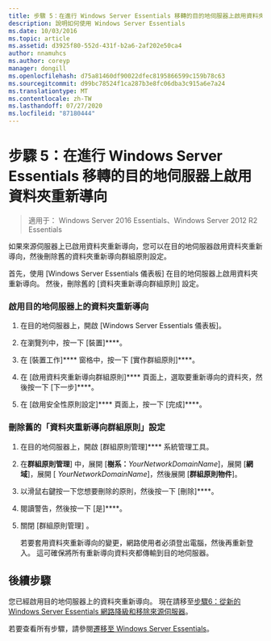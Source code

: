 ```yaml
---
title: 步驟 5：在進行 Windows Server Essentials 移轉的目的地伺服器上啟用資料夾重新導向
description: 說明如何使用 Windows Server Essentials
ms.date: 10/03/2016
ms.topic: article
ms.assetid: d3925f80-552d-431f-b2a6-2af202e50ca4
author: nnamuhcs
ms.author: coreyp
manager: dongill
ms.openlocfilehash: d75a81460df90022dfec8195866599c159b78c63
ms.sourcegitcommit: d99bc78524f1ca287b3e8fc06dba3c915a6e7a24
ms.translationtype: MT
ms.contentlocale: zh-TW
ms.lasthandoff: 07/27/2020
ms.locfileid: "87180444"
---
```

# <a name="step-5-enable-folder-redirection-on-the-destination-server-for-windows-server-essentials-migration"></a>步驟 5：在進行 Windows Server Essentials 移轉的目的地伺服器上啟用資料夾重新導向

>適用于： Windows Server 2016 Essentials、Windows Server 2012 R2 Essentials

如果來源伺服器上已啟用資料夾重新導向，您可以在目的地伺服器啟用資料夾重新導向，然後刪除舊的資料夾重新導向群組原則設定。

 首先，使用 [Windows Server Essentials 儀表板] 在目的地伺服器上啟用資料夾重新導向。 然後，刪除舊的 [資料夾重新導向群組原則] 設定。

### <a name="to-enable-folder-redirection-on-the-destination-server"></a>啟用目的地伺服器上的資料夾重新導向

1.  在目的地伺服器上，開啟 [Windows Server Essentials 儀表板]。

2.  在瀏覽列中，按一下 [裝置]****。

3.  在 [裝置工作]**** 窗格中，按一下 [實作群組原則]****。

4.  在 [啟用資料夾重新導向群組原則]**** 頁面上，選取要重新導向的資料夾，然後按一下 [下一步]****。

5.  在 [啟用安全性原則設定]**** 頁面上，按一下 [完成]****。

### <a name="to-delete-the-old-folder-redirection-group-policy-setting"></a>刪除舊的「資料夾重新導向群組原則」設定

1. 在目的地伺服器上，開啟 [群組原則管理]**** 系統管理工具。

2. 在**群組原則管理**] 中，展開 [**樹系：**<em>YourNetworkDomainName</em>]，展開 [**網域**]，展開 [ *YourNetworkDomainName*]，然後展開 [**群組原則物件**]。

3. 以滑鼠右鍵按一下您想要刪除的原則，然後按一下 [刪除]****。

4. 閱讀警告，然後按一下 [是]****。

5. 關閉 [群組原則管理]  。

   若要套用資料夾重新導向的變更，網路使用者必須登出電腦，然後再重新登入。 這可確保將所有重新導向資料夾都傳輸到目的地伺服器。

## <a name="next-steps"></a>後續步驟
 您已經啟用目的地伺服器上的資料夾重新導向。 現在請移至[步驟6：從新的 Windows Server Essentials 網路降級和移除來源伺服器](Step-6--Demote-and-remove-the-Source-Server-from-the-new-Windows-Server-Essentials-network.md)。


若要查看所有步驟，請參閱[遷移至 Windows Server Essentials](Migrate-from-Previous-Versions-to-Windows-Server-Essentials-or-Windows-Server-Essentials-Experience.md)。

